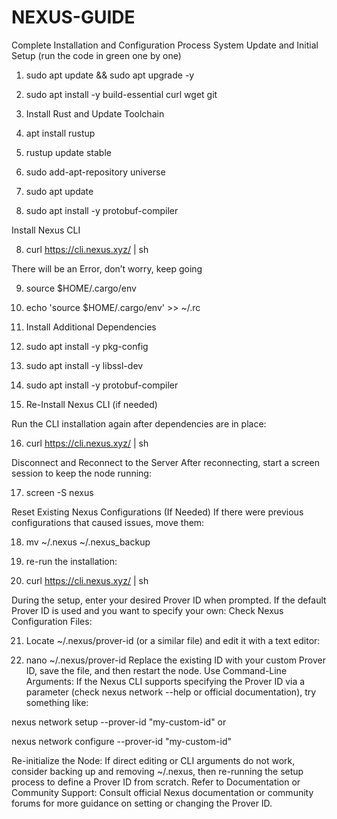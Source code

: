 # NEXUS-GUIDE
Complete Installation and Configuration Process 
System Update and Initial Setup
(run the code in green one by one)



1.  sudo apt update && sudo apt upgrade -y
2.  sudo apt install -y build-essential curl wget git
3.  Install Rust and Update Toolchain
3.  apt install rustup
4.  rustup update stable

5.  sudo add-apt-repository universe
6.  sudo apt update
7.  sudo apt install -y protobuf-compiler





Install Nexus CLI


8.  curl https://cli.nexus.xyz/ | sh

There will be an Error, don’t worry, keep going

9.  source $HOME/.cargo/env
10.  echo 'source $HOME/.cargo/env' >> ~/.rc
11.  Install Additional Dependencies


12.  sudo apt install -y pkg-config
13.  sudo apt install -y libssl-dev
14.  sudo apt install -y protobuf-compiler

15.  Re-Install Nexus CLI (if needed)

    
Run the CLI installation again after dependencies are in place:


16.  curl https://cli.nexus.xyz/ | sh

Disconnect and Reconnect to the Server
After reconnecting, start a screen session to keep the node running:


17.  screen -S nexus

Reset Existing Nexus Configurations (If Needed)
If there were previous configurations that caused issues, move them:


18.  mv ~/.nexus ~/.nexus_backup
19.  re-run the installation:

20.  curl https://cli.nexus.xyz/ | sh

    

During the setup, enter your desired Prover ID when prompted.
If the default Prover ID is used and you want to specify your own:
Check Nexus Configuration Files:


21.  Locate ~/.nexus/prover-id (or a similar file) and edit it with a text editor:


22.  nano ~/.nexus/prover-id
Replace the existing ID with your custom Prover ID, save the file, and then restart the node.
Use Command-Line Arguments:
If the Nexus CLI supports specifying the Prover ID via a parameter (check nexus network --help or official documentation), try something like:


nexus network setup --prover-id "my-custom-id"
or


nexus network configure --prover-id "my-custom-id"


Re-initialize the Node:
If direct editing or CLI arguments do not work, consider backing up and removing ~/.nexus, then re-running the setup process to define a Prover ID from scratch.
Refer to Documentation or Community Support:
Consult official Nexus documentation or community forums for more guidance on setting or changing the Prover ID.
